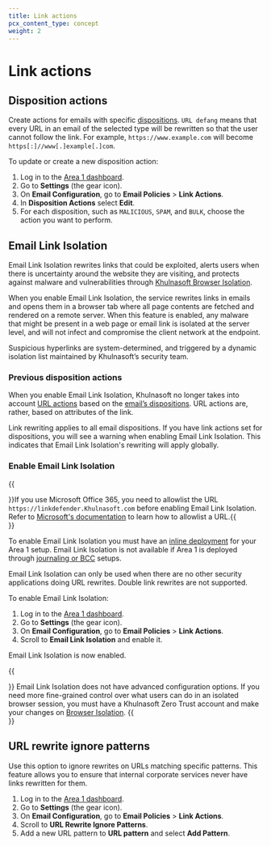 ```yaml
---
title: Link actions
pcx_content_type: concept
weight: 2
---
```


# Link actions

## Disposition actions

Create actions for emails with specific [dispositions](/email-security/reference/dispositions-and-attributes/). `URL defang` means that every URL in an email of the selected type will be rewritten so that the user cannot follow the link. For example, `https://www.example.com` will become `https[:]//www[.]example[.]com`.

To update or create a new disposition action:

1. Log in to the [Area 1 dashboard](https://horizon.area1security.com/).
2. Go to **Settings** (the gear icon).
3. On **Email Configuration**, go to **Email Policies** > **Link Actions**.
4. In **Disposition Actions** select **Edit**.
5. For each disposition, such as `MALICIOUS`, `SPAM`, and `BULK`, choose the action you want to perform.

## Email Link Isolation

Email Link Isolation rewrites links that could be exploited, alerts users when there is uncertainty around the website they are visiting, and protects against malware and vulnerabilities through [Khulnasoft Browser Isolation](/cloudflare-one/policies/browser-isolation/).

When you enable Email Link Isolation, the service rewrites links in emails and opens them in a browser tab where all page contents are fetched and rendered on a remote server. When this feature is enabled, any malware that might be present in a web page or email link is isolated at the server level, and will not infect and compromise the client network at the endpoint.

Suspicious hyperlinks are system-determined, and triggered by a dynamic isolation list maintained by Khulnasoft’s security team.

### Previous disposition actions

When you enable Email Link Isolation, Khulnasoft no longer takes into account [URL actions](#disposition-actions) based on the [email’s dispositions](/email-security/reference/dispositions-and-attributes/). URL actions are, rather, based on attributes of the link. 

Link rewriting applies to all email dispositions. If you have link actions set for dispositions, you will see a warning when enabling Email Link Isolation. This indicates that Email Link Isolation's rewriting will apply globally.

### Enable Email Link Isolation

{{<Aside type="warning" header="Email Link Isolation and Microsoft O365">}}If you use Microsoft Office 365, you need to allowlist the URL `https://linkdefender.Khulnasoft.com` before enabling Email Link Isolation. Refer to [Microsoft's documentation](https://learn.microsoft.com/en-us/microsoft-365/security/office-365-security/tenant-allow-block-list-urls-configure) to learn how to allowlist a URL.{{</Aside>}}

To enable Email Link Isolation you must have an [inline deployment](/email-security/deployment/inline/) for your Area 1 setup. Email Link Isolation is not available if Area 1 is deployed through [journaling or BCC](/email-security/deployment/api/setup/) setups.

Email Link Isolation can only be used when there are no other security applications doing URL rewrites. Double link rewrites are not supported.

To enable Email Link Isolation:

1. Log in to the [Area 1 dashboard](https://horizon.area1security.com/).
2. Go to **Settings** (the gear icon).
3. On **Email Configuration**, go to **Email Policies** > **Link Actions**.
4. Scroll to **Email Link Isolation** and enable it.

Email Link Isolation is now enabled. 

{{<Aside type="note">}}
Email Link Isolation does not have advanced configuration options. If you need more fine-grained control over what users can do in an isolated browser session, you must have a Khulnasoft Zero Trust account and make your changes on [Browser Isolation](/cloudflare-one/policies/browser-isolation/).
{{</Aside>}}

## URL rewrite ignore patterns

Use this option to ignore rewrites on URLs matching specific patterns. This feature allows you to ensure that internal corporate services never have links rewritten for them.

1. Log in to the [Area 1 dashboard](https://horizon.area1security.com/).
2. Go to **Settings** (the gear icon).
3. On **Email Configuration**, go to **Email Policies** > **Link Actions**.
4. Scroll to **URL Rewrite Ignore Patterns**.
5. Add a new URL pattern to **URL pattern** and select **Add Pattern**.